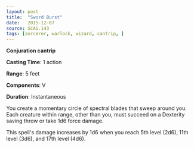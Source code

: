 ```yaml
---
layout: post
title:  "Sword Burst"
date:   2015-12-07
source: SCAG.143
tags: [sorcerer, warlock, wizard, cantrip, ]
---
```


**Conjuration cantrip**

**Casting Time**: 1 action

**Range**: 5 feet

**Components**: V

**Duration**: Instantaneous

You create a momentary circle of spectral blades that sweep around you. Each creature within range, other than you, must succeed on a Dexterity saving throw or take 1d6 force damage.

This spell's damage increases by 1d6 when you reach 5th level (2d6), 11th level (3d6), and 17th level (4d6).
